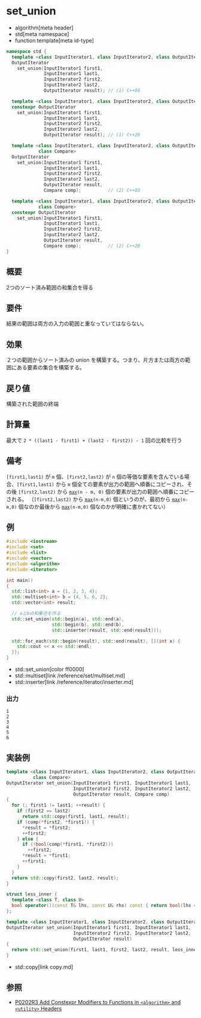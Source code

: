 # set_union
* algorithm[meta header]
* std[meta namespace]
* function template[meta id-type]

```cpp
namespace std {
  template <class InputIterator1, class InputIterator2, class OutputIterator>
  OutputIterator
    set_union(InputIterator1 first1,
              InputIterator1 last1,
              InputIterator2 first2,
              InputIterator2 last2,
              OutputIterator result); // (1) C++03

  template <class InputIterator1, class InputIterator2, class OutputIterator>
  constexpr OutputIterator
    set_union(InputIterator1 first1,
              InputIterator1 last1,
              InputIterator2 first2,
              InputIterator2 last2,
              OutputIterator result); // (1) C++20

  template <class InputIterator1, class InputIterator2, class OutputIterator,
            class Compare>
  OutputIterator
    set_union(InputIterator1 first1,
              InputIterator1 last1,
              InputIterator2 first2,
              InputIterator2 last2,
              OutputIterator result,
              Compare comp);          // (2) C++03

  template <class InputIterator1, class InputIterator2, class OutputIterator,
            class Compare>
  constexpr OutputIterator
    set_union(InputIterator1 first1,
              InputIterator1 last1,
              InputIterator2 first2,
              InputIterator2 last2,
              OutputIterator result,
              Compare comp);          // (2) C++20
}
```

## 概要
2つのソート済み範囲の和集合を得る


## 要件
結果の範囲は両方の入力の範囲と重なっていてはならない。


## 効果
２つの範囲からソート済みの union を構築する。つまり、片方または両方の範囲にある要素の集合を構築する。


## 戻り値
構築された範囲の終端


## 計算量
最大で `2 * ((last1 - first1) + (last2 - first2)) - 1` 回の比較を行う


## 備考
`[first1,last1)` が `m` 個、`[first2,last2)` が `n` 個の等価な要素を含んでいる場合、`[first1,last1)` から `m` 個全ての要素が出力の範囲へ順番にコピーされ、その後 `[first2,last2)` から [`max`](max.md)`(n - m, 0)` 個の要素が出力の範囲へ順番にコピーされる。
（`[first2,last2)` から [`max`](max.md)`(n-m,0)` 個というのが、最初から [`max`](max.md)`(n-m,0)` 個なのか最後から [`max`](max.md)`(n-m,0)` 個なのかが明確に書かれてない）



## 例
```cpp example
#include <iostream>
#include <set>
#include <list>
#include <vector>
#include <algorithm>
#include <iterator>

int main()
{
  std::list<int> a = {1, 2, 3, 4};
  std::multiset<int> b = {4, 5, 6, 2};
  std::vector<int> result;

  // aとbの和集合を作る
  std::set_union(std::begin(a), std::end(a),
                 std::begin(b), std::end(b),
                 std::inserter(result, std::end(result)));

  std::for_each(std::begin(result), std::end(result), [](int x) {
    std::cout << x << std::endl;
  });
}
```
* std::set_union[color ff0000]
* std::multiset[link /reference/set/multiset.md]
* std::inserter[link /reference/iterator/inserter.md]

### 出力
```
1
2
3
4
5
6
```


## 実装例
```cpp
template <class InputIterator1, class InputIterator2, class OutputIterator,
          class Compare>
OutputIterator set_union(InputIterator1 first1, InputIterator1 last1,
                         InputIterator2 first2, InputIterator2 last2,
                         OutputIterator result, Compare comp)
{
  for (; first1 != last1; ++result) {
    if (first2 == last2)
      return std::copy(first1, last1, result);
    if (comp(*first2, *first1)) {
      *result = *first2;
      ++first2;
    } else {
      if (!bool(comp(*first1, *first2)))
        ++first2;
      *result = *first1;
      ++first1;
    }
  }
  return std::copy(first2, last2, result);
}

struct less_inner {
  template <class T, class U>
  bool operator()(const T& lhs, const U& rhs) const { return bool(lhs < rhs); }
};

template <class InputIterator1, class InputIterator2, class OutputIterator>
OutputIterator set_union(InputIterator1 first1, InputIterator1 last1,
                         InputIterator2 first2, InputIterator2 last2,
                         OutputIterator result)
{
  return std::set_union(first1, last1, first2, last2, result, less_inner());
}
```
* std::copy[link copy.md]


## 参照
- [P0202R3 Add Constexpr Modifiers to Functions in `<algorithm>` and `<utility>` Headers](http://www.open-std.org/jtc1/sc22/wg21/docs/papers/2017/p0202r3.html)
